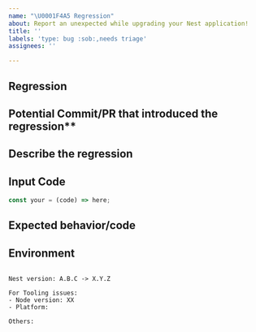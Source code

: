 ```yaml
---
name: "\U0001F4A5 Regression"
about: Report an unexpected while upgrading your Nest application!
title: ''
labels: 'type: bug :sob:,needs triage'
assignees: ''

---
```


## Regression

<!-- First check out: https://docs.nestjs.com/migration-guide -->

## Potential Commit/PR that introduced the regression**
<!-- If you have time to investigate, what PR/date introduced this issue. -->

## Describe the regression
<!-- A clear and concise description of what the regression is. -->

## Input Code
<!--- If you have link to our REPL or a standalone repo please link that! -->

```ts
const your = (code) => here;
```

## Expected behavior/code
<!-- A clear and concise description of what you expected to happen (or code). -->

## Environment
<pre><code>
Nest version: A.B.C -> X.Y.Z

For Tooling issues:
- Node version: XX  <!-- run `node --version` -->
- Platform:  <!-- Mac, Linux, Windows -->

Others:
<!-- Anything else relevant?  Operating system version, IDE, package manager, ... -->
</code></pre>
